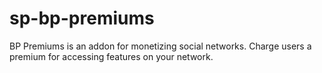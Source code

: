 # sp-bp-premiums
BP Premiums is an addon for monetizing social networks. Charge users a premium for accessing features on your network.

